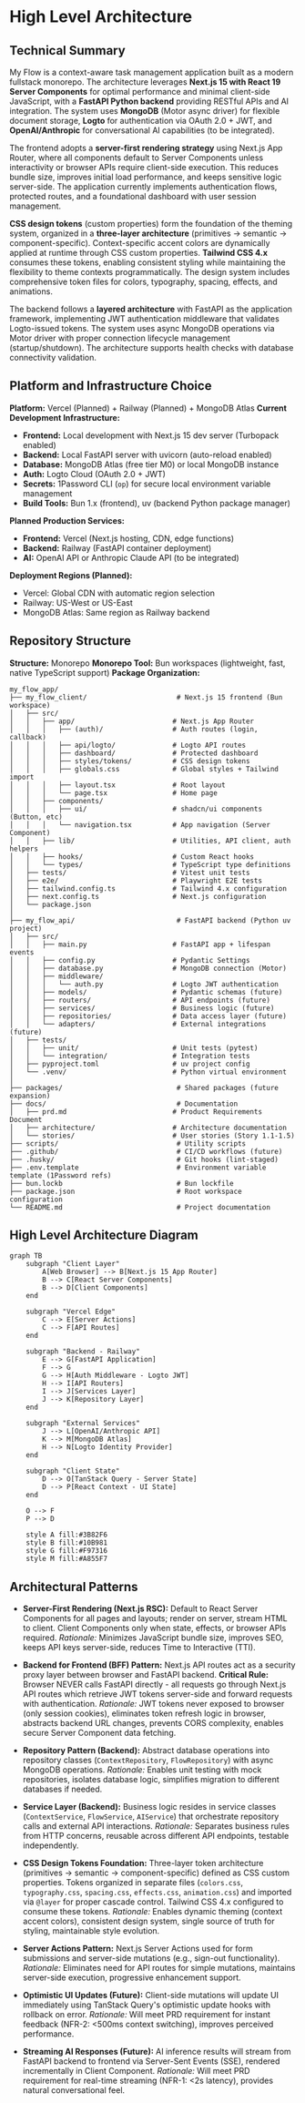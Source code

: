 # High Level Architecture

## Technical Summary

My Flow is a context-aware task management application built as a modern fullstack monorepo. The architecture leverages **Next.js 15 with React 19 Server Components** for optimal performance and minimal client-side JavaScript, with a **FastAPI Python backend** providing RESTful APIs and AI integration. The system uses **MongoDB** (Motor async driver) for flexible document storage, **Logto** for authentication via OAuth 2.0 + JWT, and **OpenAI/Anthropic** for conversational AI capabilities (to be integrated).

The frontend adopts a **server-first rendering strategy** using Next.js App Router, where all components default to Server Components unless interactivity or browser APIs require client-side execution. This reduces bundle size, improves initial load performance, and keeps sensitive logic server-side. The application currently implements authentication flows, protected routes, and a foundational dashboard with user session management.

**CSS design tokens** (custom properties) form the foundation of the theming system, organized in a **three-layer architecture** (primitives → semantic → component-specific). Context-specific accent colors are dynamically applied at runtime through CSS custom properties. **Tailwind CSS 4.x** consumes these tokens, enabling consistent styling while maintaining the flexibility to theme contexts programmatically. The design system includes comprehensive token files for colors, typography, spacing, effects, and animations.

The backend follows a **layered architecture** with FastAPI as the application framework, implementing JWT authentication middleware that validates Logto-issued tokens. The system uses async MongoDB operations via Motor driver with proper connection lifecycle management (startup/shutdown). The architecture supports health checks with database connectivity validation.

## Platform and Infrastructure Choice

**Platform:** Vercel (Planned) + Railway (Planned) + MongoDB Atlas
**Current Development Infrastructure:**
- **Frontend:** Local development with Next.js 15 dev server (Turbopack enabled)
- **Backend:** Local FastAPI server with uvicorn (auto-reload enabled)
- **Database:** MongoDB Atlas (free tier M0) or local MongoDB instance
- **Auth:** Logto Cloud (OAuth 2.0 + JWT)
- **Secrets:** 1Password CLI (`op`) for secure local environment variable management
- **Build Tools:** Bun 1.x (frontend), uv (backend Python package manager)

**Planned Production Services:**
- **Frontend:** Vercel (Next.js hosting, CDN, edge functions)
- **Backend:** Railway (FastAPI container deployment)
- **AI:** OpenAI API or Anthropic Claude API (to be integrated)

**Deployment Regions (Planned):**
- Vercel: Global CDN with automatic region selection
- Railway: US-West or US-East
- MongoDB Atlas: Same region as Railway backend

## Repository Structure

**Structure:** Monorepo
**Monorepo Tool:** Bun workspaces (lightweight, fast, native TypeScript support)
**Package Organization:**

```
my_flow_app/
├── my_flow_client/                      # Next.js 15 frontend (Bun workspace)
│   ├── src/
│   │   ├── app/                        # Next.js App Router
│   │   │   ├── (auth)/                 # Auth routes (login, callback)
│   │   │   ├── api/logto/              # Logto API routes
│   │   │   ├── dashboard/              # Protected dashboard
│   │   │   ├── styles/tokens/          # CSS design tokens
│   │   │   ├── globals.css             # Global styles + Tailwind import
│   │   │   ├── layout.tsx              # Root layout
│   │   │   └── page.tsx                # Home page
│   │   ├── components/
│   │   │   ├── ui/                     # shadcn/ui components (Button, etc)
│   │   │   └── navigation.tsx          # App navigation (Server Component)
│   │   ├── lib/                        # Utilities, API client, auth helpers
│   │   ├── hooks/                      # Custom React hooks
│   │   └── types/                      # TypeScript type definitions
│   ├── tests/                          # Vitest unit tests
│   ├── e2e/                            # Playwright E2E tests
│   ├── tailwind.config.ts              # Tailwind 4.x configuration
│   ├── next.config.ts                  # Next.js configuration
│   └── package.json
│
├── my_flow_api/                         # FastAPI backend (Python uv project)
│   ├── src/
│   │   ├── main.py                     # FastAPI app + lifespan events
│   │   ├── config.py                   # Pydantic Settings
│   │   ├── database.py                 # MongoDB connection (Motor)
│   │   ├── middleware/
│   │   │   └── auth.py                 # Logto JWT authentication
│   │   ├── models/                     # Pydantic schemas (future)
│   │   ├── routers/                    # API endpoints (future)
│   │   ├── services/                   # Business logic (future)
│   │   ├── repositories/               # Data access layer (future)
│   │   └── adapters/                   # External integrations (future)
│   ├── tests/
│   │   ├── unit/                       # Unit tests (pytest)
│   │   └── integration/                # Integration tests
│   ├── pyproject.toml                  # uv project config
│   └── .venv/                          # Python virtual environment
│
├── packages/                            # Shared packages (future expansion)
├── docs/                                # Documentation
│   ├── prd.md                          # Product Requirements Document
│   ├── architecture/                   # Architecture documentation
│   └── stories/                        # User stories (Story 1.1-1.5)
├── scripts/                             # Utility scripts
├── .github/                             # CI/CD workflows (future)
├── .husky/                              # Git hooks (lint-staged)
├── .env.template                        # Environment variable template (1Password refs)
├── bun.lockb                            # Bun lockfile
├── package.json                         # Root workspace configuration
└── README.md                            # Project documentation
```

## High Level Architecture Diagram

```mermaid
graph TB
    subgraph "Client Layer"
        A[Web Browser] --> B[Next.js 15 App Router]
        B --> C[React Server Components]
        B --> D[Client Components]
    end

    subgraph "Vercel Edge"
        C --> E[Server Actions]
        C --> F[API Routes]
    end

    subgraph "Backend - Railway"
        E --> G[FastAPI Application]
        F --> G
        G --> H[Auth Middleware - Logto JWT]
        H --> I[API Routers]
        I --> J[Services Layer]
        J --> K[Repository Layer]
    end

    subgraph "External Services"
        J --> L[OpenAI/Anthropic API]
        K --> M[MongoDB Atlas]
        H --> N[Logto Identity Provider]
    end

    subgraph "Client State"
        D --> O[TanStack Query - Server State]
        D --> P[React Context - UI State]
    end

    O --> F
    P --> D

    style A fill:#3B82F6
    style B fill:#10B981
    style G fill:#F97316
    style M fill:#A855F7
```

## Architectural Patterns

- **Server-First Rendering (Next.js RSC):** Default to React Server Components for all pages and layouts; render on server, stream HTML to client. Client Components only when state, effects, or browser APIs required. _Rationale:_ Minimizes JavaScript bundle size, improves SEO, keeps API keys server-side, reduces Time to Interactive (TTI).

- **Backend for Frontend (BFF) Pattern:** Next.js API routes act as a security proxy layer between browser and FastAPI backend. **Critical Rule:** Browser NEVER calls FastAPI directly - all requests go through Next.js API routes which retrieve JWT tokens server-side and forward requests with authentication. _Rationale:_ JWT tokens never exposed to browser (only session cookies), eliminates token refresh logic in browser, abstracts backend URL changes, prevents CORS complexity, enables secure Server Component data fetching.

- **Repository Pattern (Backend):** Abstract database operations into repository classes (`ContextRepository`, `FlowRepository`) with async MongoDB operations. _Rationale:_ Enables unit testing with mock repositories, isolates database logic, simplifies migration to different databases if needed.

- **Service Layer (Backend):** Business logic resides in service classes (`ContextService`, `FlowService`, `AIService`) that orchestrate repository calls and external API interactions. _Rationale:_ Separates business rules from HTTP concerns, reusable across different API endpoints, testable independently.

- **CSS Design Tokens Foundation:** Three-layer token architecture (primitives → semantic → component-specific) defined as CSS custom properties. Tokens organized in separate files (`colors.css`, `typography.css`, `spacing.css`, `effects.css`, `animation.css`) and imported via `@layer` for proper cascade control. Tailwind CSS 4.x configured to consume these tokens. _Rationale:_ Enables dynamic theming (context accent colors), consistent design system, single source of truth for styling, maintainable style evolution.

- **Server Actions Pattern:** Next.js Server Actions used for form submissions and server-side mutations (e.g., sign-out functionality). _Rationale:_ Eliminates need for API routes for simple mutations, maintains server-side execution, progressive enhancement support.

- **Optimistic UI Updates (Future):** Client-side mutations will update UI immediately using TanStack Query's optimistic update hooks with rollback on error. _Rationale:_ Will meet PRD requirement for instant feedback (NFR-2: <500ms context switching), improves perceived performance.

- **Streaming AI Responses (Future):** AI inference results will stream from FastAPI backend to frontend via Server-Sent Events (SSE), rendered incrementally in Client Component. _Rationale:_ Will meet PRD requirement for real-time streaming (NFR-1: <2s latency), provides natural conversational feel.
